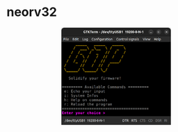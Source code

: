 # neorv32

<p align="center">
  <img src="https://github.com/GNAT-Academic-Program/neorv32/blob/main/gap_neorv32.png?raw=true" alt="Header Image" style="max-width: 50%; height: auto;">
</p>
